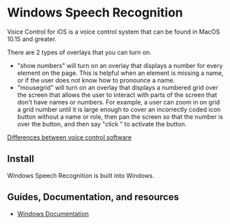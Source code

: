 # Windows Speech Recognition

Voice Control for iOS is a voice control system that can be found in MacOS 10.15 and greater.

There are 2 types of overlays that you can turn on.

* "show numbers" will turn on an overlay that displays a number for every element on the page. This is helpful when an element is missing a name, or if the user does not know how to pronounce a name.
* "mousegrid" will turn on an overlay that displays a numbered grid over the screen that allows the user to interact with parts of the screen that don't have names or numbers. For example, a user can zoom in on grid a grid number until it is large enough to cover an incorrectly coded icon button without a name or role, then pan the screen so that the number is over the button, and then say "click <number>" to activate the button.

[Differences between voice control software](/learn/vc_differences)

## Install

Windows Speech Recognition is built into Windows.

## Guides, Documentation, and resources

* [Windows Documentation](https://support.microsoft.com/en-us/help/4027176/windows-10-use-voice-recognition)
